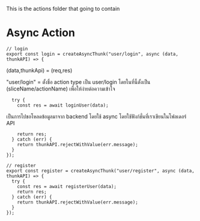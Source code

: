 This is the actions folder that going to contain 

# Async Action
```
// login
export const login = createAsyncThunk("user/login", async (data, thunkAPI) => {
```
(data,thunkApi) = (req,res)

"user/login" =  ตั้งชื่อ action type เป็น user/login โดยในที่นี้ตั้งเป็น (sliceName/actionName) เพื่อให้ง่ายต่อความเข้าใจ
```
  try {
    const res = await loginUser(data);

```
เป็นการไปขอโหลดข้อมูลมาจาก backend โดยใช้ async โดยใช้ฟังก์ชั่นที่เราเขียนในโฟลเดอร์ API
```
    return res;
  } catch (err) {
    return thunkAPI.rejectWithValue(err.message);
  }
});

// register
export const register = createAsyncThunk("user/register", async (data, thunkAPI) => {
  try {
    const res = await registerUser(data);
    return res;
  } catch (err) {
    return thunkAPI.rejectWithValue(err.message);
  }
});

```